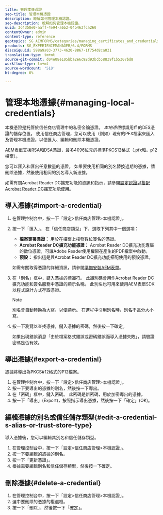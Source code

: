 ```yaml
---
title: 管理本機憑證
seo-title: 管理本機憑證
description: 瞭解如何管理本機認證。
seo-description: 瞭解如何管理本機認證。
uuid: 3c4358e0-aaff-4e94-a6b2-04b463fca260
contentOwner: admin
content-type: reference
geptopics: SG_AEMFORMS/categories/managing_certificates_and_credentials
products: SG_EXPERIENCEMANAGER/6.4/FORMS
discoiquuid: 598a9a03-3773-4620-8867-1f754d8ca031
translation-type: tm+mt
source-git-commit: d04e08e105bba2e6c92d93bcb58839f1b5307bd8
workflow-type: tm+mt
source-wordcount: '510'
ht-degree: 0%

---
```



# 管理本地憑據{#managing-local-credentials}

本機憑證是托管於信任商店管理中的私密金鑰憑證。 *本地憑證*&#x200B;標識用戶的DES憑證的儲存位置。 使用信任商店管理，您可以使用（例如）現有的PFX檔案來匯入及管理本機憑證，以便匯入、編輯和刪除本機憑證。

AEM表單支援RSA和DSA憑證，最多4096位元的標準PKCS12格式（.pfx和。p12檔案）。

您可以匯入和匯出任意數量的憑證。 如果要使用相同的別名替換過期的憑據，請刪除憑據，然後使用相同的別名導入新憑據。

如需有關Acrobat Reader DC擴充功能的資訊和指示，請參閱[設定認證以搭配Acrobat Reader DC擴充功能使用](/help/forms/using/admin-help/configuring-credentials-acrobat-reader-dc.md#configuring-credentials-for-use-with-acrobat-reader-dc-extensions)。

## 導入憑據{#import-a-credential}

1. 在管理控制台中，按一下「設定>信任商店管理>本機認證」。
1. 按一下「匯入」。 在「信任商店類型」下，選取下列其中一個選項：

   * **檔案簽署憑證：** 用於在檔案上核發數位簽名的憑證。
   * **Acrobat Reader DC擴充功能憑證：** Acrobat Reader DC擴充功能專屬的數位憑證，可讓Adobe Reader使用權限在產生的PDF檔案中啟動。
   * **預設：** 指出這是與Acrobat Reader DC擴充功能搭配使用的預設憑證。

   如需有關取得憑證的詳細資訊，請參閱[準備安裝AEM表單](https://www.adobe.com/go/learn_aemforms_prepareInstallsingle_63)。

1. 在「別名」框中，鍵入憑據的標識符。 此識別碼會用作Acrobat Reader DC擴充功能和簽名服務中憑證的顯示名稱。 此別名也可用來使用AEM表單SDK以程式設計方式存取憑證。

   >[!NOTE]
   >
   >別名會自動轉換為大寫，以便顯示。 在進程中引用別名時，別名不區分大小寫。

1. 按一下瀏覽以查找憑據，鍵入憑據的密碼，然後按一下確定。

   如果出現錯誤消息「由於檔案格式錯誤或密碼錯誤而導入憑據失敗」，請驗證密碼是否有效。

## 導出憑據{#export-a-credential}

憑據將導出為PKCS#12格式的P12檔案。

1. 在管理控制台中，按一下「設定>信任商店管理>本機認證」。
1. 按一下要導出的憑據的別名，然後按一下導出。
1. 在「密碼」框中，鍵入密碼。 此密碼是新密碼，用於加密導出的憑據。
1. 按一下「導出」(Export)，按照指示導出憑據，然後按一下「確定」(OK)。

## 編輯憑據的別名或信任儲存類型{#edit-a-credential-s-alias-or-trust-store-type}

導入憑據後，您可以編輯其別名和信任儲存類型。

1. 在管理控制台中，按一下「設定>信任商店管理>本機認證」。
1. 按一下要編輯的憑據的別名。
1. 按一下「更新憑證」。
1. 根據需要編輯別名和信任儲存類型，然後按一下確定。

## 刪除憑據{#delete-a-credential}

1. 在管理控制台中，按一下「設定>信任商店管理>本機認證」。
1. 選中要刪除的憑據的複選框。
1. 按一下「刪除」，然後按一下「確定」。

